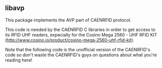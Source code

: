 libavp
------

This package implements the AVP part of CAENRFID protocol.

This code is needed by the CAENRFID C libraries in order to get access to
its RFID UHF readers, expecially for the Cosino Mega 2560 - UHF RFID KIT (http://www.cosino.io/product/cosino-mega-2560-uhf-rfid-kit).

Note that the following code is the unofficial version of the CAENRFID's code so
don't waste the CAENRFID's guys on questions about what you're reading here!
